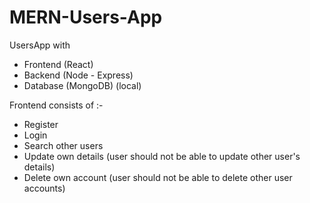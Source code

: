 # MERN-Users-App

UsersApp with
- Frontend (React)
- Backend (Node - Express)
- Database (MongoDB) (local)

Frontend consists of :-
- Register
- Login
- Search other users
- Update own details (user should not be able to update other user's details)
- Delete own account (user should not be able to delete other user accounts)
